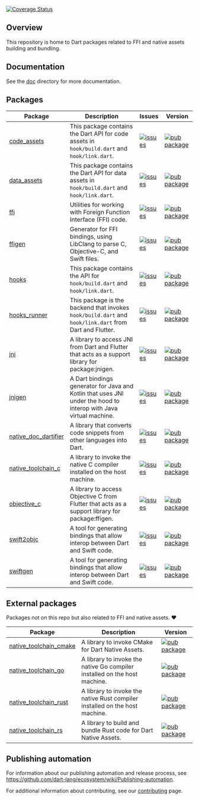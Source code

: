 [![Coverage Status](https://coveralls.io/repos/github/dart-lang/native/badge.svg?branch=main)](https://coveralls.io/github/dart-lang/native?branch=main)

## Overview

This repository is home to Dart packages related to FFI and native assets
building and bundling.

## Documentation

See the [doc](doc/) directory for more documentation.

## Packages

| Package | Description | Issues | Version |
| --- | --- | --- | --- |
| [code_assets](pkgs/code_assets/) | This package contains the Dart API for code assets in `hook/build.dart` and `hook/link.dart`.  | [![issues](https://img.shields.io/badge/package:code__assets-4774bc)][code_assets_issues] | [![pub package](https://img.shields.io/pub/v/code_assets.svg)](https://pub.dev/packages/code_assets) |
| [data_assets](pkgs/data_assets/) | This package contains the Dart API for data assets in `hook/build.dart` and `hook/link.dart`.  | [![issues](https://img.shields.io/badge/package:data__assets-4774bc)][data_assets_issues] | [![pub package](https://img.shields.io/pub/v/data_assets.svg)](https://pub.dev/packages/data_assets) |
| [ffi](pkgs/ffi/) | Utilities for working with Foreign Function Interface (FFI) code. | [![issues](https://img.shields.io/badge/package:ffi-4774bc)][ffi_issues] | [![pub package](https://img.shields.io/pub/v/ffi.svg)](https://pub.dev/packages/ffi) |
| [ffigen](pkgs/ffigen/) | Generator for FFI bindings, using LibClang to parse C, Objective-C, and Swift files. | [![issues](https://img.shields.io/badge/package:ffigen-4774bc)][ffigen_issues] | [![pub package](https://img.shields.io/pub/v/ffigen.svg)](https://pub.dev/packages/ffigen) |
| [hooks](pkgs/hooks/) | This package contains the API for `hook/build.dart` and `hook/link.dart`. | [![issues](https://img.shields.io/badge/package:hooks-4774bc)][hooks_issues] | [![pub package](https://img.shields.io/pub/v/hooks.svg)](https://pub.dev/packages/hooks) |
| [hooks_runner](pkgs/hooks_runner/) | This package is the backend that invokes `hook/build.dart` and `hook/link.dart` from Dart and Flutter. | [![issues](https://img.shields.io/badge/package:hooks__runner-4774bc)][hooks_runner_issues] | [![pub package](https://img.shields.io/pub/v/hooks_runner.svg)](https://pub.dev/packages/hooks_runner) |
| [jni](pkgs/jni/) | A library to access JNI from Dart and Flutter that acts as a support library for package:jnigen. | [![issues](https://img.shields.io/badge/package:jni-4774bc)][jni_issues] | [![pub package](https://img.shields.io/pub/v/jni.svg)](https://pub.dev/packages/jni) |
| [jnigen](pkgs/jnigen/) | A Dart bindings generator for Java and Kotlin that uses JNI under the hood to interop with Java virtual machine. | [![issues](https://img.shields.io/badge/package:jnigen-4774bc)][jnigen_issues] | [![pub package](https://img.shields.io/pub/v/jnigen.svg)](https://pub.dev/packages/jnigen) |
| [native_doc_dartifier](pkgs/native_doc_dartifier/) | A library that converts code snippets from other languages into Dart. | [![issues](https://img.shields.io/badge/package:native__doc__dartifier-4774bc)][native_doc_dartifier_issues] | [![pub package](https://img.shields.io/pub/v/native_doc_dartifier.svg)](https://pub.dev/packages/native_doc_dartifier) |
| [native_toolchain_c](pkgs/native_toolchain_c/) | A library to invoke the native C compiler installed on the host machine. | [![issues](https://img.shields.io/badge/package:native__toolchain__c-4774bc)][native_toolchain_c_issues] | [![pub package](https://img.shields.io/pub/v/native_toolchain_c.svg)](https://pub.dev/packages/native_toolchain_c) |
| [objective_c](pkgs/objective_c/) | A library to access Objective C from Flutter that acts as a support library for package:ffigen. | [![issues](https://img.shields.io/badge/package:objective__c-4774bc)][objective_c_issues] | [![pub package](https://img.shields.io/pub/v/objective_c.svg)](https://pub.dev/packages/objective_c) |
| [swift2objc](pkgs/swift2objc/) | A tool for generating bindings that allow interop between Dart and Swift code. | [![issues](https://img.shields.io/badge/package:swift2objc-4774bc)][swift2objc_issues] | [![pub package](https://img.shields.io/pub/v/swift2objc.svg)](https://pub.dev/packages/swift2objc) |
| [swiftgen](pkgs/swiftgen/) | A tool for generating bindings that allow interop between Dart and Swift code. | [![issues](https://img.shields.io/badge/package:swiftgen-4774bc)][swiftgen_issues] | [![pub package](https://img.shields.io/pub/v/swiftgen.svg)](https://pub.dev/packages/swiftgen) |

[code_assets_issues]: https://github.com/dart-lang/native/issues?q=is%3Aissue+is%3Aopen+label%3Apackage%3Acode_assets
[data_assets_issues]: https://github.com/dart-lang/native/issues?q=is%3Aissue+is%3Aopen+label%3Apackage%3Adata_assets
[ffi_issues]: https://github.com/dart-lang/native/issues?q=is%3Aissue+is%3Aopen+label%3Apackage%3Affi
[ffigen_issues]: https://github.com/dart-lang/native/issues?q=is%3Aissue+is%3Aopen+label%3Apackage%3Affigen
[hooks_issues]: https://github.com/dart-lang/native/issues?q=is%3Aissue+is%3Aopen+label%3Apackage%3Ahooks
[hooks_runner_issues]: https://github.com/dart-lang/native/issues?q=is%3Aissue+is%3Aopen+label%3Apackage%3Ahooks_runner
[jni_issues]: https://github.com/dart-lang/native/issues?q=is%3Aissue+is%3Aopen+label%3Apackage%3Ajni
[jnigen_issues]: https://github.com/dart-lang/native/issues?q=is%3Aissue+is%3Aopen+label%3Apackage%3Ajnigen
[native_doc_dartifier_issues]: https://github.com/dart-lang/native/issues?q=is%3Aissue+is%3Aopen+label%3Apackage%3Anative_doc_dartifier
[native_toolchain_c_issues]: https://github.com/dart-lang/native/issues?q=is%3Aissue+is%3Aopen+label%3Apackage%3Anative_toolchain_c
[objective_c_issues]: https://github.com/dart-lang/native/issues?q=is%3Aissue+is%3Aopen+label%3Apackage%3Aobjective_c
[swift2objc_issues]: https://github.com/dart-lang/native/issues?q=is%3Aissue+is%3Aopen+label%3Apackage%3Aswift2objc
[swiftgen_issues]: https://github.com/dart-lang/native/issues?q=is%3Aissue+is%3Aopen+label%3Apackage%3Aswiftgen

## External packages

Packages not on this repo but also related to FFI and native assets. ❤️

| Package | Description | Version |
| --- | --- | --- |
| [native_toolchain_cmake](https://github.com/rainyl/native_toolchain_cmake) | A library to invoke CMake for Dart Native Assets. | [![pub package](https://img.shields.io/pub/v/native_toolchain_cmake.svg)](https://pub.dev/packages/native_toolchain_cmake) |
| [native_toolchain_go](https://github.com/csnewman/flutter-go-bridge/tree/master/native_toolchain_go) | A library to invoke the native Go compiler installed on the host machine. | [![pub package](https://img.shields.io/pub/v/native_toolchain_go.svg)](https://pub.dev/packages/native_toolchain_go) |
| [native_toolchain_rust](https://github.com/irondash/native_toolchain_rust) | A library to invoke the native Rust compiler installed on the host machine. | [![pub package](https://img.shields.io/pub/v/native_toolchain_rust.svg)](https://pub.dev/packages/native_toolchain_rust) |
| [native_toolchain_rs](https://github.com/GregoryConrad/native_toolchain_rs) | A library to build and bundle Rust code for Dart Native Assets. | [![pub package](https://img.shields.io/pub/v/native_toolchain_rs.svg)](https://pub.dev/packages/native_toolchain_rs) |

## Publishing automation

For information about our publishing automation and release process, see
https://github.com/dart-lang/ecosystem/wiki/Publishing-automation.

For additional information about contributing, see our
[contributing](CONTRIBUTING.md) page.
